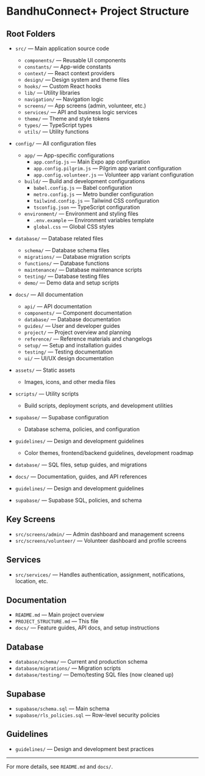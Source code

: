 # BandhuConnect+ Project Structure

## Root Folders

- `src/` — Main application source code
  - `components/` — Reusable UI components
  - `constants/` — App-wide constants
  - `context/` — React context providers
  - `design/` — Design system and theme files
  - `hooks/` — Custom React hooks
  - `lib/` — Utility libraries
  - `navigation/` — Navigation logic
  - `screens/` — App screens (admin, volunteer, etc.)
  - `services/` — API and business logic services
  - `theme/` — Theme and style tokens
  - `types/` — TypeScript types
  - `utils/` — Utility functions

- `config/` — All configuration files
  - `app/` — App-specific configurations
    - `app.config.js` — Main Expo app configuration
    - `app.config.pilgrim.js` — Pilgrim app variant configuration
    - `app.config.volunteer.js` — Volunteer app variant configuration
  - `build/` — Build and development configurations
    - `babel.config.js` — Babel configuration
    - `metro.config.js` — Metro bundler configuration
    - `tailwind.config.js` — Tailwind CSS configuration
    - `tsconfig.json` — TypeScript configuration
  - `environment/` — Environment and styling files
    - `.env.example` — Environment variables template
    - `global.css` — Global CSS styles

- `database/` — Database related files
  - `schema/` — Database schema files
  - `migrations/` — Database migration scripts
  - `functions/` — Database functions
  - `maintenance/` — Database maintenance scripts
  - `testing/` — Database testing files
  - `demo/` — Demo data and setup scripts

- `docs/` — All documentation
  - `api/` — API documentation
  - `components/` — Component documentation
  - `database/` — Database documentation
  - `guides/` — User and developer guides
  - `project/` — Project overview and planning
  - `reference/` — Reference materials and changelogs
  - `setup/` — Setup and installation guides
  - `testing/` — Testing documentation
  - `ui/` — UI/UX design documentation

- `assets/` — Static assets
  - Images, icons, and other media files

- `scripts/` — Utility scripts
  - Build scripts, deployment scripts, and development utilities

- `supabase/` — Supabase configuration
  - Database schema, policies, and configuration

- `guidelines/` — Design and development guidelines
  - Color themes, frontend/backend guidelines, development roadmap

- `database/` — SQL files, setup guides, and migrations
- `docs/` — Documentation, guides, and API references
- `guidelines/` — Design and development guidelines
- `supabase/` — Supabase SQL, policies, and schema

## Key Screens

- `src/screens/admin/` — Admin dashboard and management screens
- `src/screens/volunteer/` — Volunteer dashboard and profile screens

## Services

- `src/services/` — Handles authentication, assignment, notifications, location, etc.

## Documentation

- `README.md` — Main project overview
- `PROJECT_STRUCTURE.md` — This file
- `docs/` — Feature guides, API docs, and setup instructions

## Database

- `database/schema/` — Current and production schema
- `database/migrations/` — Migration scripts
- `database/testing/` — Demo/testing SQL files (now cleaned up)

## Supabase

- `supabase/schema.sql` — Main schema
- `supabase/rls_policies.sql` — Row-level security policies

## Guidelines

- `guidelines/` — Design and development best practices

---

For more details, see `README.md` and `docs/`.
